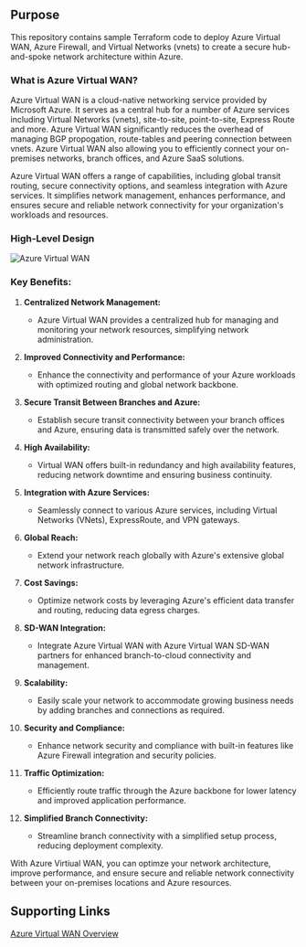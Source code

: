## Purpose

This repository contains sample Terraform code to deploy Azure Virtual WAN, Azure Firewall, and Virtual Networks (vnets) to create a secure hub-and-spoke network architecture within Azure.

### What is Azure Virtual WAN?

Azure Virtual WAN is a cloud-native networking service provided by Microsoft Azure. It serves as a central hub for a number of Azure services including Virtual Networks (vnets), site-to-site, point-to-site, Express Route and more. Azure Virtual WAN significantly reduces the overhead of managing BGP propogation, route-tables and peering connection between vnets. Azure Virtual WAN also allowing you to efficiently connect your on-premises networks, branch offices, and Azure SaaS solutions.

Azure Virtual WAN offers a range of capabilities, including global transit routing, secure connectivity options, and seamless integration with Azure services. It simplifies network management, enhances performance, and ensures secure and reliable network connectivity for your organization's workloads and resources.

### High-Level Design
![Azure Virtual WAN](https://github.com/2ndWatch/azure-vwan-with-azure-firewall/assets/86376621/f5498f6e-e4ee-4d29-9216-2a38ca602431)


### Key Benefits:

1. **Centralized Network Management:**
   - Azure Virtual WAN provides a centralized hub for managing and monitoring your network resources, simplifying network administration.

2. **Improved Connectivity and Performance:**
   - Enhance the connectivity and performance of your Azure workloads with optimized routing and global network backbone.

3. **Secure Transit Between Branches and Azure:**
   - Establish secure transit connectivity between your branch offices and Azure, ensuring data is transmitted safely over the network.

4. **High Availability:**
   - Virtual WAN offers built-in redundancy and high availability features, reducing network downtime and ensuring business continuity.

5. **Integration with Azure Services:**
   - Seamlessly connect to various Azure services, including Virtual Networks (VNets), ExpressRoute, and VPN gateways.

6. **Global Reach:**
   - Extend your network reach globally with Azure's extensive global network infrastructure.

7. **Cost Savings:**
   - Optimize network costs by leveraging Azure's efficient data transfer and routing, reducing data egress charges.

8. **SD-WAN Integration:**
   - Integrate Azure Virtual WAN with Azure Virtual WAN SD-WAN partners for enhanced branch-to-cloud connectivity and management.

9. **Scalability:**
   - Easily scale your network to accommodate growing business needs by adding branches and connections as required.

10. **Security and Compliance:**
    - Enhance network security and compliance with built-in features like Azure Firewall integration and security policies.

11. **Traffic Optimization:**
    - Efficiently route traffic through the Azure backbone for lower latency and improved application performance.

12. **Simplified Branch Connectivity:**
    - Streamline branch connectivity with a simplified setup process, reducing deployment complexity.

With Azure Virtiual WAN, you can optimze your network architecture, improve performance, and ensure secure and reliable network connectivity between your on-premises locations and Azure resources.

## Supporting Links
[Azure Virtual WAN Overview](https://learn.microsoft.com/en-us/azure/virtual-wan/virtual-wan-about)
